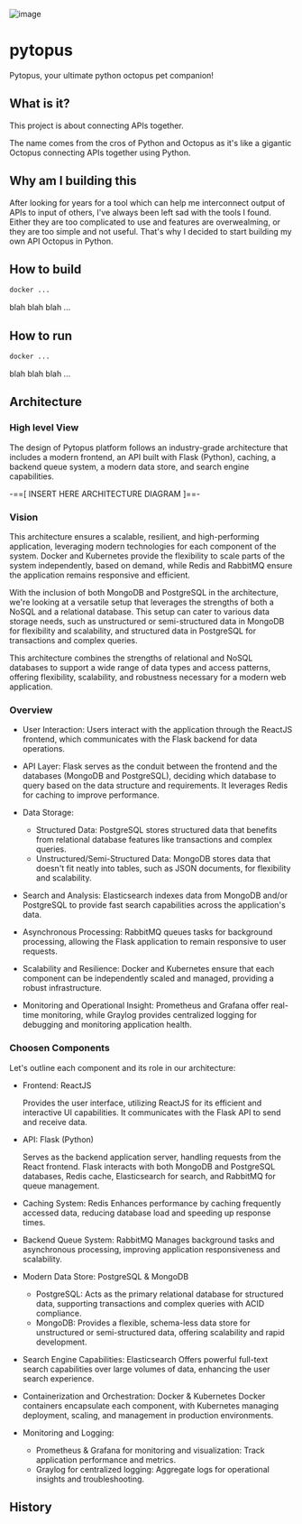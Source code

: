 ![image](https://github.com/pytopus/pytopus/assets/2507085/b72b3617-2922-4620-a41b-02a31d6a5cb0)

# pytopus
Pytopus, your ultimate python octopus pet companion!

## What is it?

This project is about connecting APIs together.

The name comes from the cros of Python and Octopus as it's like a gigantic Octopus connecting APIs together using Python.

## Why am I building this

After looking for years for a tool which can help me interconnect output of APIs to input of others, I've always been left sad with the tools I found. Either they are too complicated to use and features are overwealming, or they are too simple and not useful. That's why I decided to start building my own API Octopus in Python.

## How to build
```bash
docker ...
```
blah blah blah ...

## How to run
```bash
docker ...
```
blah blah blah ...

## Architecture

### High level View
The design of Pytopus platform follows an industry-grade architecture that includes a modern frontend, an API built with Flask (Python), caching, a backend queue system, a modern data store, and search engine capabilities.

-==[ INSERT HERE ARCHITECTURE DIAGRAM ]==-

### Vision
This architecture ensures a scalable, resilient, and high-performing application, leveraging modern technologies for each component of the system. Docker and Kubernetes provide the flexibility to scale parts of the system independently, based on demand, while Redis and RabbitMQ ensure the application remains responsive and efficient.

With the inclusion of both MongoDB and PostgreSQL in the architecture, we're looking at a versatile setup that leverages the strengths of both a NoSQL and a relational database. This setup can cater to various data storage needs, such as unstructured or semi-structured data in MongoDB for flexibility and scalability, and structured data in PostgreSQL for transactions and complex queries. 

This architecture combines the strengths of relational and NoSQL databases to support a wide range of data types and access patterns, offering flexibility, scalability, and robustness necessary for a modern web application.

### Overview
- User Interaction: Users interact with the application through the ReactJS frontend, which communicates with the Flask backend for data operations.

- API Layer: Flask serves as the conduit between the frontend and the databases (MongoDB and PostgreSQL), deciding which database to query based on the data structure and requirements. It leverages Redis for caching to improve performance.

- Data Storage:
  - Structured Data: PostgreSQL stores structured data that benefits from relational database features like transactions and complex queries.
  - Unstructured/Semi-Structured Data: MongoDB stores data that doesn't fit neatly into tables, such as JSON documents, for flexibility and scalability.

- Search and Analysis: Elasticsearch indexes data from MongoDB and/or PostgreSQL to provide fast search capabilities across the application's data.

- Asynchronous Processing: RabbitMQ queues tasks for background processing, allowing the Flask application to remain responsive to user requests.

- Scalability and Resilience: Docker and Kubernetes ensure that each component can be independently scaled and managed, providing a robust infrastructure.

- Monitoring and Operational Insight: Prometheus and Grafana offer real-time monitoring, while Graylog provides centralized logging for debugging and monitoring application health.


### Choosen Components 
Let's outline each component and its role in our architecture:

- Frontend: ReactJS

    Provides the user interface, utilizing ReactJS for its efficient and interactive UI capabilities. It communicates with the Flask API to send and receive data.

- API: Flask (Python)
    
    Serves as the backend application server, handling requests from the React frontend. Flask interacts with both MongoDB and PostgreSQL databases, Redis cache, Elasticsearch for search, and RabbitMQ for queue management.

- Caching System: Redis
    Enhances performance by caching frequently accessed data, reducing database load and speeding up response times.

- Backend Queue System: RabbitMQ
    Manages background tasks and asynchronous processing, improving application responsiveness and scalability.

- Modern Data Store: PostgreSQL & MongoDB
    - PostgreSQL: Acts as the primary relational database for structured data, supporting transactions and complex queries with ACID compliance.
    - MongoDB: Provides a flexible, schema-less data store for unstructured or semi-structured data, offering scalability and rapid development.

- Search Engine Capabilities: Elasticsearch
    Offers powerful full-text search capabilities over large volumes of data, enhancing the user search experience.

- Containerization and Orchestration: Docker & Kubernetes
    Docker containers encapsulate each component, with Kubernetes managing deployment, scaling, and management in production environments.

- Monitoring and Logging:
    - Prometheus & Grafana for monitoring and visualization: Track application performance and metrics.
    - Graylog for centralized logging: Aggregate logs for operational insights and troubleshooting.

## History


